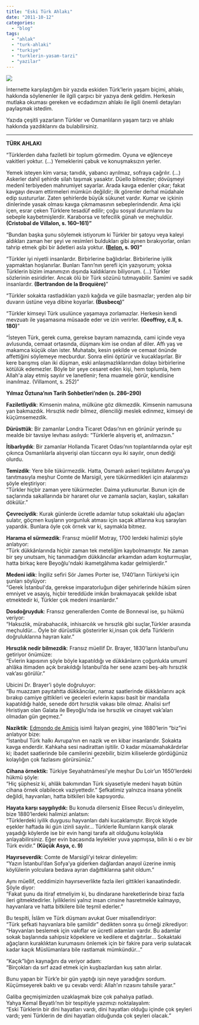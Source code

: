 ```yaml
---
title: "Eski Türk Ahlakı"
date: "2011-10-12"
categories: 
  - "blog"
tags: 
  - "ahlak"
  - "turk-ahlaki"
  - "turkiye"
  - "turklerin-yasam-tarzi"
  - "yazilar"
---
```


![](https://holomirror.wordpress.com/wp-content/uploads/2011/10/ayasofya-yazi-sultan-abdulmecid-tugra-tarihi-camii-1.jpg)

İnternette karşılaştığım bir yazıda eskiden Türk’lerin yaşam biçimi, ahlakı, hakkında söylenenler ile ilgili çarpıcı bir yazıya denk geldim. Herkesin mutlaka okuması gereken ve ecdadımızın ahlakı ile ilgili önemli detayları paylaşmak istedim.

Yazıda çeşitli yazarların Türkler ve Osmanlıların yaşam tarzı ve ahlakı hakkında yazdıklarını da bulabilirsiniz.

* * *

**TÜRK AHLAKI**

“Türklerden daha faziletli bir toplum görmedim. Oyuna ve eğlenceye vakitleri yoktur. (…) Yemeklerini çabuk ve konuşmaksızın yerler.

Yemek isteyen kim varsa; tanıdık, yabancı ayrılmaz, sofraya çağrılır. (…) Askerler dahil şehirde silah taşımak yasaktır. Düello bilmezler; dövüşmeyi medenî terbiyeden mahrumiyet sayarlar. Arada kavga edenler çıkar; fakat kavgayı devam ettirmeleri mümkün değildir; ilk görenler derhal müdahale edip sustururlar. Zaten şehirlerde büyük sükunet vardır. Kumar ve içkinin dinlerinde yasak olması kavga çıkmamasının sebeplerindendir. Ama içki içen, esrar çeken Türklere tesadüf edilir; çoğu sosyal durumlarını bu sebeple kaybetmişlerdir. Karaborsa ve tefecilik günah ve meçhuldür. **(Cristobal de Villalon, s. 160–161)”**

“Bundan başka şunu söylemek istiyorum ki Türkler bir şatoyu veya kaleyi aldıkları zaman her şeyi ve resimleri buldukları gibi aynen bırakıyorlar, onları tahrip etmek gibi bir âdetleri asla yoktur. **(**[**Belon**](http://en.wikipedia.org/wiki/Pierre_Belon)**, s. 90)”**

“Türkler iyi niyetli insanlardır. Birbirlerine bağlıdırlar. Birbirlerine iyilik yapmaktan hoşlanırlar. Bunları Tanrı’nın şerefi için yazıyorum; yoksa Türklerin bizim imanımızın dışında kaldıklarını biliyorum. (…) Türkler sözlerinin esiridirler. Ancak ölü bir Türk sözünü tutmayabilir. Samimi ve sadık insanlardır. **(Bertrandon de la Broquière)**”

“Türkler sokakta rastladıkları yazılı kağıda ve güle basmazlar; yerden alıp bir duvarın üstüne veya dibine koyarlar. **(Busbecq)**”

“Türkler kimseyi Türk usulünce yaşamaya zorlamazlar. Herkesin kendi mevzuatı ile yaşamasına müsaade eder ve izin verirler. **(Geoffroy, c.II, s. 180)**”

“İsteyen Türk, gerek cuma, gerekse bayram namazında, cami içinde veya avlusunda, cemaat ortasında, düşmanı kim ise ondan af diler. Affı yaş ve makamca küçük olan ister. Muhatabı, kesin şekilde ve cemaat önünde affettiğini söylemeye mecburdur. Sonra elini öptürür ve kucaklaşırlar. Bir kere barışmış olan iki düşman, eski anlaşmazlıklarından dolayı birbirlerine kötülük edemezler. Böyle bir şeye cesaret eden kişi, hem toplumla, hem Allah'a alay etmiş sayılır ve lanetlenir; fena muamele görür, kendisine inanılmaz. (Villamont, s. 252)”

**Yılmaz Öztuna’nın Tarih Sohbetleri’nden (s. 286–290)**

**Faziletliydik**: Kimsenin malına, mülküne göz dikmezdik. Kimsenin namusuna yan bakmazdık. Hırsızlık nedir bilmez, dilenciliği meslek edinmez, kimseyi de küçümsemezdik.

**Dürüsttük**: Bir zamanlar Londra Ticaret Odası’nın en görünür yerinde şu mealde bir tavsiye levhası asılıydı: “Türklerle alışveriş et, anılmazsın.”

**İtibarlıydık**: Bir zamanlar Hollanda Ticaret Odası’nın toplantılarında oylar eşit çıkınca Osmanlılarla alışverişi olan tüccarın oyu iki sayılır, onun dediği olurdu.

**Temizdik**: Yere bile tükürmezdik. Hatta, Osmanlı askeri teşkilatını Avrupa’ya tanıtmasıyla meşhur Comte de Marsigil, yere tükürmedikleri için atalarımızı şöyle eleştiriyor:  
“Türkler hiçbir zaman yere tükürmezler. Daima yutkunurlar. Bunun için de saçlarında sakallarında bir hararet olur ve zamanla saçları, kaşları, sakalları dökülür.”

**Çevreciydik**: Kurak günlerde ücretle adamlar tutup sokaktaki ulu ağaçları sulatır, göçmen kuşların yorgunluk atması için saçak altlarına kuş sarayları yapardık. Bunlara öyle çok örnek var ki, saymakla bitmez.

**Harama el sürmezdik**: Fransız müellif Motray, 1700 lerdeki halimizi şöyle anlatıyor:  
“Türk dükkânlarında hiçbir zaman tek meteliğim kaybolmamıştır. Ne zaman bir şey unutsam, hiç tanımadığım dükkâncılar arkamdan adam koşturmuşlar, hatta birkaç kere Beyoğlu'ndaki ikametgâhıma kadar gelmişlerdir.”

**Medeni idik**: İngiliz sefiri Sör James Porter ise, 1740’ların Türkiye’si için şunları söylüyor:  
“Gerek İstanbul'da, gerekse imparatorluğun diğer şehirlerinde hüküm süren emniyet ve asayiş, hiçbir tereddüde imkân bırakmayacak şekilde isbat etmektedir ki, Türkler çok medeni insanlardır.”

**Dosdoğruyduk**: Fransız generallerden Comte de Bonneval ise, şu hükmü veriyor:  
“Haksızlık, mürabahacılık, inhisarcılık ve hırsızlık gibi suçlar,Türkler arasında meçhuldür… Öyle bir dürüstlük gösterirler ki,insan çok defa Türklerin doğruluklarına hayran kalır.”

**Hırsızlık nedir bilmezdik**: Fransız müellif Dr. Brayer, 1830’ların İstanbul’unu getiriyor önümüze:  
“Evlerin kapısının şöyle böyle kapatıldığı ve dükkânların çoğunlukla umumî ahlâka itimaden açık bırakıldığı İstanbul’da her sene azami beş-altı hırsızlık vak’ası görülür.”

Ubicini Dr. Brayer’i şöyle doğruluyor:  
“Bu muazzam payıtahtta dükkâncılar, namaz saatlerinde dükkânlarını açık bırakıp camiye gittikleri ve geceleri evlerin kapısı basit bir mandalla kapatıldığı halde, senede dört hırsızlık vakası bile olmaz. Ahalisi sırf Hıristiyan olan Galata ile Beyoğlu’nda ise hırsızlık ve cinayet vak’aları olmadan gün geçmez.”

**Naziktik**: [Edmondo de Amicis](http://en.wikipedia.org/wiki/Edmondo_De_Amicis) isimli İtalyan gezgini, yine 1880’lerin “biz”ini anlatıyor bize:  
“İstanbul Türk halkı Avrupa’nın en nazik ve en kibar insanlarıdır. Sokakta kavga enderdir. Kahkaha sesi nadirattan işitilir. O kadar müsamahakârdırlar ki; ibadet saatlerinde bile camilerini gezebilir, bizim kiliselerde gördüğünüz kolaylığın çok fazlasını görürsünüz.”

**Cihana örnektik:** Türkiye Seyahatnâmesi’yle meşhur Du Loir’un 1650’lerdeki hükmü şöyle:  
“Hiç şüphesiz ki, ahlâk bakımından Türk siyasetiyle medeni hayatı bütün cihana örnek olabilecek vaziyettedir.” Şefkatimiz yalnızca insana yönelik değildi, hayvanları, hatta bitkileri bile kapsıyordu.

**Hayata karşı saygılıydık:** Bu konuda dilerseniz Elisee Recus’u dinleyelim, bize 1880’lerdeki halimizi anlatsın:  
“Türklerdeki iyilik duygusu hayvanları dahi kucaklamıştır. Birçok köyde eşekler haftada iki gün izinli sayılır… Türklerle Rumların karışık olarak yaşadığı köylerde ise bir evin hangi tarafa ait olduğunu kolaylıkla anlayabilirsiniz. Eğer evin bacasında leylekler yuva yapmışsa, bilin ki o ev bir Türk evidir.” **(Küçük Asya, c. 9)**

**Hayırseverdik**: Comte de Marsigli’yi tekrar dinleyelim:  
“Yazın İstanbul’dan Sofya’ya giderken dağlardan anayol üzerine inmiş köylülerin yolculara bedava ayran dağıttıklarına şahit oldum.”

Aynı müellif, ceddimizin hayırseverlikte fazla ileri gittikleri kanaatindedir. Şöyle diyor:  
“Fakat şunu da itiraf etmeliyim ki, bu dindarane hareketlerinde biraz fazla ileri gitmektedirler. İyiliklerini yalnız insan cinsine hasretmekle kalmayıp, hayvanlara ve hatta bitkilere bile teşmil ederler.”

Bu tespiti, İslâm ve Türk düşmanı avukat Guer misallendiriyor:  
“Türk şefkati hayvanlara bile şamildir” dedikten sonra şu örneği zikrediyor:  
“Hayvanları beslemek için vakıflar ve ücretli adamları vardır. Bu adamlar sokak başlarında sahipsiz köpeklere ve kedilere et dağıtırlar… Sokaktaki ağaçların kuraklıktan kurumasını önlemek için bir fakire para verip sulatacak kadar kaçık Müslümanlara bile rastlamak mümkündür…”

“Kaçık”lığın kaynağını da veriyor adam:  
“Birçokları da sırf azad etmek için kuşbazlardan kuş satın alırlar.

Bunu yapan bir Türk’e bir gün yaptığı işin neye yaradığını sordum.  
Küçümseyerek baktı ve şu cevabı verdi: Allah’ın rızasını tahsile yarar.”

Galiba geçmişimizden uzaklaşmak bize çok pahalıya patladı.  
Yahya Kemal Beyatlı’nın bir tespitiyle yazımızı noktalayalım:  
“Eski Türklerin bir dini hayatları vardı, dini hayatları olduğu içinde çok şeyleri vardı; yeni Türklerin de dini hayatları olduğunda çok şeyleri olacak.”
